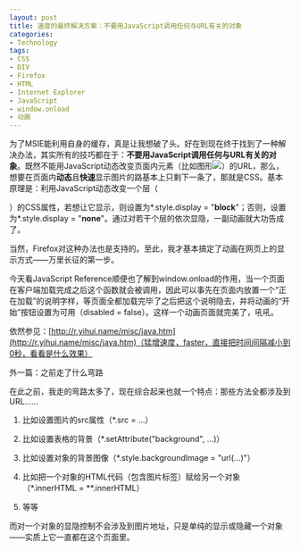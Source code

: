 ```yaml
---
layout: post
title: 速度的最终解决方案：不要用JavaScript调用任何与URL有关的对象
categories:
- Technology
tags:
- CSS
- DIV
- Firefox
- HTML
- Internet Explorer
- JavaScript
- window.onload
- 动画
---
```


为了MSIE能利用自身的缓存，真是让我想破了头。好在到现在终于找到了一种解决办法，其实所有的技巧都在于：**不要用JavaScript调用任何与URL有关的对象**。既然不能用JavaScript动态改变页面内元素（比如图形<img src=... />）的URL，那么，想要在页面内**动态**且**快速**显示图片的路基本上只剩下一条了，那就是CSS。基本原理是：利用JavaScript动态改变一个层（<div id=...></div>）的CSS属性，若想让它显示，则设置为*.style.display = "**block**"；否则，设置为*.style.display = "**none**"。通过对若干个层的依次显隐，一副动画就大功告成了。

当然，Firefox对这种办法也是支持的。至此，我才基本搞定了动画在网页上的显示方式——万里长征的第一步。

今天看JavaScript Reference顺便也了解到window.onload的作用，当一个页面在客户端加载完成之后这个函数就会被调用，因此可以事先在页面内放置一个“正在加载”的说明字样，等页面全都加载完毕了之后把这个说明隐去，并将动画的“开始”按钮设置为可用（disabled = false）。这样一个动画页面就完美了，吼吼。

依然参见：[http://r.yihui.name/misc/java.htm](http://r.yihui.name/misc/java.htm)（猛增速度，faster，直接把时间间隔减小到0秒，看看是什么效果）


外一篇：之前走了什么弯路


在此之前，我走的弯路太多了，现在综合起来也就一个特点：那些方法全都涉及到URL……



	
  1. 比如设置图片的src属性（*.src = ...）

	
  2. 比如设置表格的背景（*.setAttribute("background", ...)）

	
  3. 比如设置对象的背景图像（*.style.backgroundImage = "url(...)"）

	
  4. 比如把一个对象的HTML代码（包含图片标签）赋给另一个对象（*.innerHTML = **.innerHTML）

	
  5. 等等


而对一个对象的显隐控制不会涉及到图片地址，只是单纯的显示或隐藏一个对象——实质上它一直都在这个页面里。
